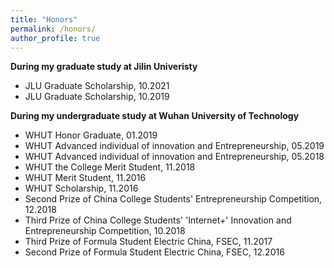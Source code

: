 ```yaml
---
title: "Honors"
permalink: /honors/
author_profile: true
---
```


**During my graduate study at Jilin Univeristy**

* JLU Graduate Scholarship, 10.2021
* JLU Graduate Scholarship, 10.2019


**During my undergraduate study at Wuhan University of Technology**
* WHUT Honor Graduate, 01.2019
* WHUT Advanced individual of innovation and Entrepreneurship, 05.2019
* WHUT Advanced individual of innovation and Entrepreneurship, 05.2018
* WHUT the College Merit Student, 11.2018
* WHUT Merit Student, 11.2016
* WHUT Scholarship, 11.2016
* Second Prize of China College Students' Entrepreneurship Competition, 12.2018
* Third Prize of China College Students' 'Internet+' Innovation and Entrepreneurship Competition, 10.2018
* Third Prize of Formula Student Electric China, FSEC, 11.2017
* Second Prize of Formula Student Electric China, FSEC, 12.2016

  
